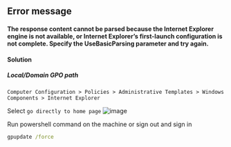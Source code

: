 ## Error message
#### The response content cannot be parsed because the Internet Explorer engine is not available, or Internet Explorer’s first-launch configuration is not complete. Specify the UseBasicParsing parameter and try again.
#### Solution
##### Local/Domain GPO path
```
Computer Configuration > Policies > Administrative Templates > Windows Components > Internet Explorer
```
Select `go directly to home page`
![image](https://user-images.githubusercontent.com/96930989/224661914-5b8cac38-db98-4974-b03b-885dfbf8d2b9.png)

Run powershell command on the machine or sign out and sign in
```cmd
gpupdate /force
```
